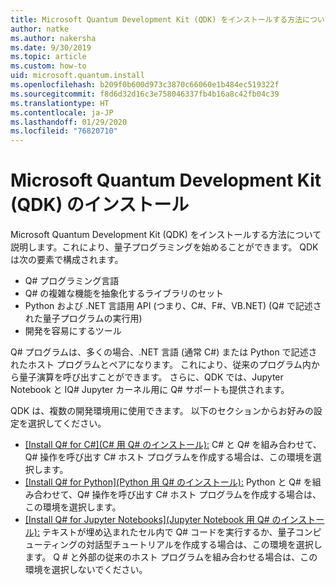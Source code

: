 ```yaml
---
title: Microsoft Quantum Development Kit (QDK) をインストールする方法について
author: natke
ms.author: nakersha
ms.date: 9/30/2019
ms.topic: article
ms.custom: how-to
uid: microsoft.quantum.install
ms.openlocfilehash: b209f0b600d973c3870c66060e1b484ec519322f
ms.sourcegitcommit: f8d6d32d16c3e758046337fb4b16a8c42fb04c39
ms.translationtype: HT
ms.contentlocale: ja-JP
ms.lasthandoff: 01/29/2020
ms.locfileid: "76820710"
---
```

# <a name="install-the-microsoft-quantum-development-kit-qdk"></a>Microsoft Quantum Development Kit (QDK) のインストール

Microsoft Quantum Development Kit (QDK) をインストールする方法について説明します。これにより、量子プログラミングを始めることができます。 QDK は次の要素で構成されます。

- Q# プログラミング言語
- Q# の複雑な機能を抽象化するライブラリのセット
- Python および .NET 言語用 API (つまり、C#、F#、VB.NET) (Q# で記述された量子プログラムの実行用)
- 開発を容易にするツール

Q# プログラムは、多くの場合、.NET 言語 (通常 C#) または Python で記述されたホスト プログラムとペアになります。 これにより、従来のプログラム内から量子演算を呼び出すことができます。
さらに、QDK では、Jupyter Notebook と IQ# Jupyter カーネル用に Q# サポートも提供されます。

QDK は、複数の開発環境用に使用できます。 以下のセクションからお好みの設定を選択してください。

- [[Install Q# for C#]\(C# 用 Q# のインストール\):](xref:microsoft.quantum.install.cs) C# と Q# を組み合わせて、Q# 操作を呼び出す C# ホスト プログラムを作成する場合は、この環境を選択します。
- [[Install Q# for Python]\(Python 用 Q# のインストール\):](xref:microsoft.quantum.install.python) Python と Q# を組み合わせて、Q# 操作を呼び出す C# ホスト プログラムを作成する場合は、この環境を選択します。
- [[Install Q# for Jupyter Notebooks]\(Jupyter Notebook 用 Q# のインストール\):](xref:microsoft.quantum.install.jupyter) テキストが埋め込まれたセル内で Q# コードを実行するか、量子コンピューティングの対話型チュートリアルを作成する場合は、この環境を選択します。 Q # と外部の従来のホスト プログラムを組み合わせる場合は、この環境を選択しないでください。
